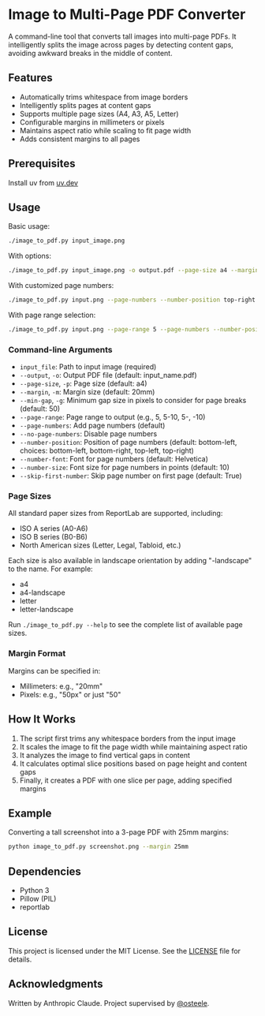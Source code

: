# Image to Multi-Page PDF Converter

A command-line tool that converts tall images into multi-page PDFs. It
intelligently splits the image across pages by detecting content gaps, avoiding
awkward breaks in the middle of content.

## Features

- Automatically trims whitespace from image borders
- Intelligently splits pages at content gaps
- Supports multiple page sizes (A4, A3, A5, Letter)
- Configurable margins in millimeters or pixels
- Maintains aspect ratio while scaling to fit page width
- Adds consistent margins to all pages

## Prerequisites

Install uv from [uv.dev](https://docs.astral.sh/uv/getting-started/installation/)

## Usage

Basic usage:
```bash
./image_to_pdf.py input_image.png
```

With options:
```bash
./image_to_pdf.py input_image.png -o output.pdf --page-size a4 --margin 25mm --min-gap 100
```

With customized page numbers:
```bash
./image_to_pdf.py input.png --page-numbers --number-position top-right --number-size 12 --number-font "Times-Roman" --skip-first false
```

With page range selection:
```bash
./image_to_pdf.py input.png --page-range 5 --page-numbers --number-position top-right --number-size 12 --number-font "Times-Roman" --skip-first false
```

### Command-line Arguments

- `input_file`: Path to input image (required)
- `--output`, `-o`: Output PDF file (default: input_name.pdf)
- `--page-size`, `-p`: Page size (default: a4)
- `--margin`, `-m`: Margin size (default: 20mm)
- `--min-gap`, `-g`: Minimum gap size in pixels to consider for page breaks (default: 50)
- `--page-range`: Page range to output (e.g., 5, 5-10, 5-, -10)
- `--page-numbers`: Add page numbers (default)
- `--no-page-numbers`: Disable page numbers
- `--number-position`: Position of page numbers (default: bottom-left, choices: bottom-left, bottom-right, top-left, top-right)
- `--number-font`: Font for page numbers (default: Helvetica)
- `--number-size`: Font size for page numbers in points (default: 10)
- `--skip-first-number`: Skip page number on first page (default: True)

### Page Sizes

All standard paper sizes from ReportLab are supported, including:
- ISO A series (A0-A6)
- ISO B series (B0-B6)
- North American sizes (Letter, Legal, Tabloid, etc.)

Each size is also available in landscape orientation by adding "-landscape" to the name. For example:
- a4
- a4-landscape
- letter
- letter-landscape

Run `./image_to_pdf.py --help` to see the complete list of available page sizes.

### Margin Format
Margins can be specified in:
- Millimeters: e.g., "20mm"
- Pixels: e.g., "50px" or just "50"

## How It Works

1. The script first trims any whitespace borders from the input image
2. It scales the image to fit the page width while maintaining aspect ratio
3. It analyzes the image to find vertical gaps in content
4. It calculates optimal slice positions based on page height and content gaps
5. Finally, it creates a PDF with one slice per page, adding specified margins

## Example

Converting a tall screenshot into a 3-page PDF with 25mm margins:
```bash
python image_to_pdf.py screenshot.png --margin 25mm
```

## Dependencies

- Python 3
- Pillow (PIL)
- reportlab

## License

This project is licensed under the MIT License. See the [LICENSE](LICENSE) file for details.

## Acknowledgments

Written by Anthropic Claude. Project supervised by [@osteele](https://github.com/osteele).
